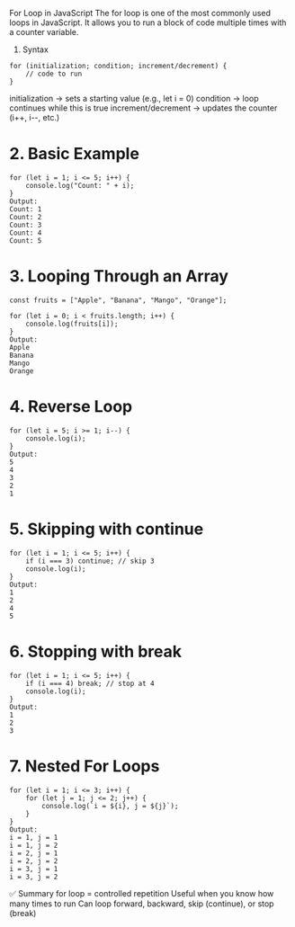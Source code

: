 For Loop in JavaScript
The for loop is one of the most commonly used loops in JavaScript.
It allows you to run a block of code multiple times with a counter variable.

1. Syntax
```
for (initialization; condition; increment/decrement) {
    // code to run
}
```

initialization → sets a starting value (e.g., let i = 0)
condition → loop continues while this is true
increment/decrement → updates the counter (i++, i--, etc.)

# 2. Basic Example
```
for (let i = 1; i <= 5; i++) {
    console.log("Count: " + i);
}
Output:
Count: 1
Count: 2
Count: 3
Count: 4
Count: 5
```

# 3. Looping Through an Array
```
const fruits = ["Apple", "Banana", "Mango", "Orange"];

for (let i = 0; i < fruits.length; i++) {
    console.log(fruits[i]);
}
Output:
Apple
Banana
Mango
Orange
```

# 4. Reverse Loop
```
for (let i = 5; i >= 1; i--) {
    console.log(i);
}
Output:
5
4
3
2
1
```

# 5. Skipping with continue
```
for (let i = 1; i <= 5; i++) {
    if (i === 3) continue; // skip 3
    console.log(i);
}
Output:
1
2
4
5
```

# 6. Stopping with break
```
for (let i = 1; i <= 5; i++) {
    if (i === 4) break; // stop at 4
    console.log(i);
}
Output:
1
2
3
```

# 7. Nested For Loops
```
for (let i = 1; i <= 3; i++) {
    for (let j = 1; j <= 2; j++) {
        console.log(`i = ${i}, j = ${j}`);
    }
}
Output:
i = 1, j = 1
i = 1, j = 2
i = 2, j = 1
i = 2, j = 2
i = 3, j = 1
i = 3, j = 2
```
✅ Summary
for loop = controlled repetition
Useful when you know how many times to run
Can loop forward, backward, skip (continue), or stop (break)
